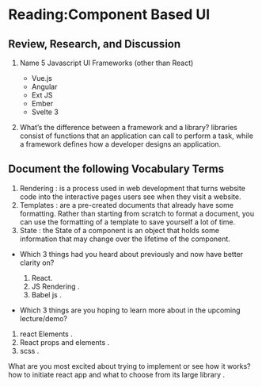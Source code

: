 # Reading:Component Based UI

## Review, Research, and Discussion

1. Name 5 Javascript UI Frameworks (other than React)

   * Vue.js
   * Angular
   * Ext JS
   * Ember
   * Svelte 3

2. What’s the difference between a framework and a library?  libraries consist of functions that an application can call to perform a task, while a framework defines how a developer designs an application.

## Document the following Vocabulary Terms

1. Rendering : is a process used in web development that turns website code into the interactive pages users see when they visit a website.
2. Templates : are a pre-created documents that already have some formatting. Rather than starting from scratch to format a document, you can use the formatting of a template to save yourself a lot of time.
3. State :  the State of a component is an object that holds some information that may change over the lifetime of the component.

* Which 3 things had you heard about previously and now have better clarity on?

   1. React.
   2. JS Rendering .
   3. Babel js .

* Which 3 things are you hoping to learn more about in the upcoming lecture/demo?

1. react Elements  .
2. React props and elements  .
3. scss .

What are you most excited about trying to implement or see how it works? how to initiate react app and what to choose from its large library .
  